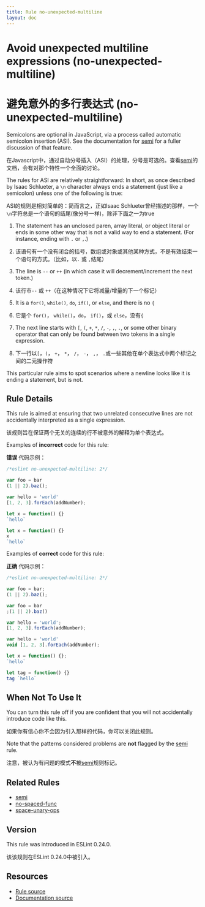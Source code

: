 ```yaml
---
title: Rule no-unexpected-multiline
layout: doc
---
```

<!-- Note: No pull requests accepted for this file. See README.md in the root directory for details. -->

# Avoid unexpected multiline expressions (no-unexpected-multiline)

# 避免意外的多行表达式 (no-unexpected-multiline)

Semicolons are optional in JavaScript, via a process called automatic semicolon insertion (ASI). See the documentation for [semi](./semi) for a fuller discussion of that feature.

在Javascript中，通过自动分号插入（ASI）的处理，分号是可选的。查看[semi](./semi)的文档，会有对那个特性一个全面的讨论。

The rules for ASI are relatively straightforward: In short, as once described by Isaac Schlueter, a `\n` character always ends a statement (just like a semicolon) unless one of the following is true:

ASI的规则是相对简单的：简而言之，正如Isaac Schlueter曾经描述的那样，一个`\n`字符总是一个语句的结尾(像分号一样)，除非下面之一为true

1. The statement has an unclosed paren, array literal, or object literal or ends in some other way that is not a valid way to end a statement. (For instance, ending with `.` or `,`.)

1. 该语句有一个没有闭合的括号，数组或对象或其他某种方式，不是有效结束一个语句的方式。（比如，以`.` 或 `,`结尾）

2. The line is `--` or `++` (in which case it will decrement/increment the next token.)

2. 该行市`--` 或 `++`（在这种情况下它将减量/增量的下一个标记）

3. It is a `for()`, `while()`, `do`, `if()`, or `else`, and there is no `{`

3. 它是个 `for()`， `while()`，`do`， `if()`，或 `else`，没有`{`

4. The next line starts with `[`, `(`, `+`, `*`, `/`, `-`, `,`, `.`, or some other binary operator that can only be found between two tokens in a single expression.

4. 下一行以`[`，`(`， `+`， `*`， `/`， `-`， `,`， `.`或一些其他在单个表达式中两个标记之间的二元操作符

This particular rule aims to spot scenarios where a newline looks like it is ending a statement, but is not.

## Rule Details

This rule is aimed at ensuring that two unrelated consecutive lines are not accidentally interpreted as a single expression.

该规则旨在保证两个无关的连续的行不被意外的解释为单个表达式。

Examples of **incorrect** code for this rule:

**错误** 代码示例：

```js
/*eslint no-unexpected-multiline: 2*/

var foo = bar
(1 || 2).baz();

var hello = 'world'
[1, 2, 3].forEach(addNumber);

let x = function() {}
`hello`

let x = function() {}
x
`hello`
```

Examples of **correct** code for this rule:

**正确** 代码示例：

```js
/*eslint no-unexpected-multiline: 2*/

var foo = bar;
(1 || 2).baz();

var foo = bar
;(1 || 2).baz()

var hello = 'world';
[1, 2, 3].forEach(addNumber);

var hello = 'world'
void [1, 2, 3].forEach(addNumber);

let x = function() {};
`hello`

let tag = function() {}
tag `hello`
```

## When Not To Use It

You can turn this rule off if you are confident that you will not accidentally introduce code like this.

如果你有信心你不会因为引入那样的代码，你可以关闭此规则。

Note that the patterns considered problems are **not** flagged by the [semi](semi) rule.

注意，被认为有问题的模式**不**被[semi](semi)规则标记。

## Related Rules

* [semi](semi)
* [no-spaced-func](no-spaced-func)
* [space-unary-ops](space-unary-ops)

## Version

This rule was introduced in ESLint 0.24.0.

该该规则在ESLint 0.24.0中被引入。

## Resources

* [Rule source](https://github.com/eslint/eslint/tree/master/lib/rules/no-unexpected-multiline.js)
* [Documentation source](https://github.com/eslint/eslint/tree/master/docs/rules/no-unexpected-multiline.md)
